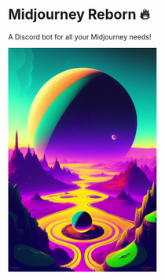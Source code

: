 # Midjourney Reborn 🔥

A Discord bot for all your Midjourney needs!

<div align=left>
<img src='art.jpg' width=60%>
</div>
